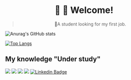 <h1 align="center">
  👋 👀 Welcome!
</h1><blockquote><p align="center">🚀A student looking for my first job.</p></blockquote>



 
![Anurag's GitHub stats](https://github-readme-stats.vercel.app/api?username=withene&show_icons=true&theme=dark)

[![Top Langs](https://github-readme-stats.vercel.app/api/top-langs/?username=withene&layout=compact&theme=dark)](https://github.com/anuraghazra/github-readme-stats)



## My knowledge "Under study"

<img src="https://img.shields.io/badge/JavaScript-323330?style=for-the-badge&logo=javascript&logoColor=F7DF1E"/> <img src="https://img.shields.io/badge/Node.js-43853D?style=for-the-badge&logo=node.js&logoColor=white"/> <img src="https://img.shields.io/badge/TypeScript-007ACC?style=for-the-badge&logo=typescript&logoColor=white"/> <img src="https://img.shields.io/badge/React-20232A?style=for-the-badge&logo=react&logoColor=61DAFB"/>
[![Linkedin Badge](https://img.shields.io/badge/LinkedIn-0077B5?style=for-the-badge&logo=linkedin&logoColor=white=https://www.linkedin.com/in/withene-costa/)]( https://www.linkedin.com/in/withene-costa/)



 	
